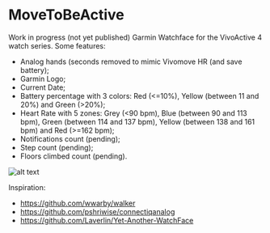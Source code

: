# MoveToBeActive
Work in progress (not yet published) Garmin Watchface for the VivoActive 4 watch series. Some features:
* Analog hands (seconds removed to mimic Vivomove HR (and save battery);
* Garmin Logo;
* Current Date;
* Battery percentage with 3 colors: Red (<=10%), Yellow (between 11 and 20%) and Green (>20%);
* Heart Rate with 5 zones: Grey (<90 bpm), Blue (between 90 and 113 bpm), Green (between 114 and 137 bpm), Yellow (between 138 and 161 bpm) and Red (>=162 bpm);
* Notifications count (pending);
* Step count (pending);
* Floors climbed count (pending).

![alt text](https://github.com/fevieira27/MoveToBeActive/blob/main/GitHub/MoveToBeActive.png?raw=true)

Inspiration:
* https://github.com/wwarby/walker
* https://github.com/pshriwise/connectiqanalog
* https://github.com/Laverlin/Yet-Another-WatchFace
